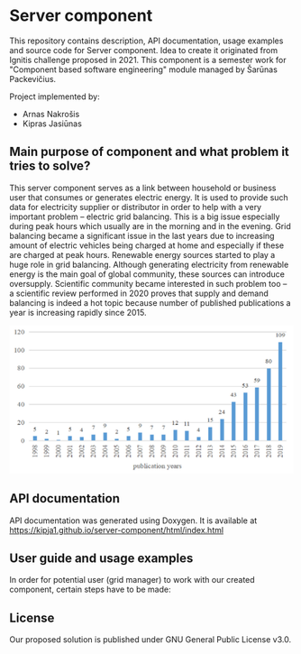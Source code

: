 # Server component

This repository contains description, API documentation, usage examples and source code for Server component. Idea to create it originated from Ignitis challenge proposed in 2021. This component is a semester work for "Component based software engineering" module managed by Šarūnas Packevičius.

Project implemented by:
* Arnas Nakrošis
* Kipras Jasiūnas

## Main purpose of component and what problem it tries to solve?

This server component serves as a link between household or business user that consumes or generates electric energy. It is used to provide such data for electricity supplier or distributor in order to help with a very important problem – electric grid balancing. This is a big issue especially during peak hours which usually are in the morning and in the evening. Grid balancing became a significant issue in the last years due to increasing amount of electric vehicles being charged at home and especially if these are charged at peak hours. Renewable energy sources started to play a huge role in grid balancing. Although generating electricity from renewable energy is the main goal of global community, these sources can introduce oversupply. Scientific community became interested in such problem too – a scientific review performed in 2020 proves that supply and demand balancing is indeed a hot topic because number of published publications a year is increasing rapidly since 2015.

![Image of Publications](https://github.com/kipja1/server-component/blob/main/photos/publications.PNG)

## API documentation
API documentation was generated using Doxygen. It is available at https://kipja1.github.io/server-component/html/index.html

## User guide and usage examples

In order for potential user (grid manager) to work with our created component, certain steps have to be made:

## License
Our proposed solution is published under GNU General Public License v3.0.
